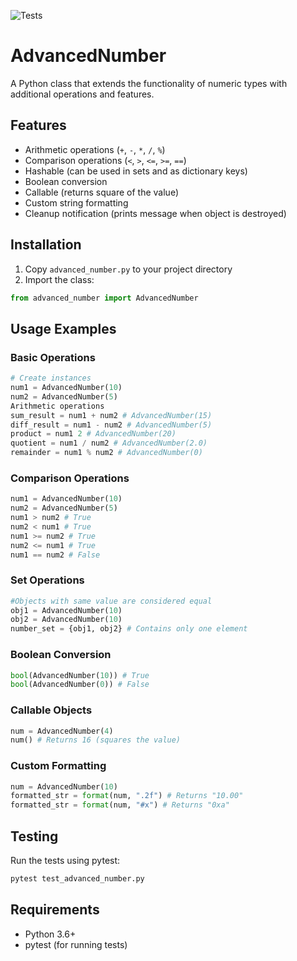 ![Tests](https://github.com/yourusername/AdvancedNumber/actions/workflows/python-tests.yml/badge.svg)

# AdvancedNumber

A Python class that extends the functionality of numeric types with additional operations and features.

## Features

- Arithmetic operations (`+`, `-`, `*`, `/`, `%`)
- Comparison operations (`<`, `>`, `<=`, `>=`, `==`)
- Hashable (can be used in sets and as dictionary keys)
- Boolean conversion
- Callable (returns square of the value)
- Custom string formatting
- Cleanup notification (prints message when object is destroyed)

## Installation

1. Copy `advanced_number.py` to your project directory
2. Import the class: 
```python
from advanced_number import AdvancedNumber
```
## Usage Examples

### Basic Operations
```python
# Create instances
num1 = AdvancedNumber(10)
num2 = AdvancedNumber(5)
Arithmetic operations
sum_result = num1 + num2 # AdvancedNumber(15)
diff_result = num1 - num2 # AdvancedNumber(5)
product = num1 2 # AdvancedNumber(20)
quotient = num1 / num2 # AdvancedNumber(2.0)
remainder = num1 % num2 # AdvancedNumber(0)
```

### Comparison Operations

```python
num1 = AdvancedNumber(10)
num2 = AdvancedNumber(5)
num1 > num2 # True
num2 < num1 # True
num1 >= num2 # True
num2 <= num1 # True
num1 == num2 # False
```

### Set Operations

```python
#Objects with same value are considered equal
obj1 = AdvancedNumber(10)
obj2 = AdvancedNumber(10)
number_set = {obj1, obj2} # Contains only one element
```

### Boolean Conversion
```python
bool(AdvancedNumber(10)) # True
bool(AdvancedNumber(0)) # False
```

### Callable Objects
```python
num = AdvancedNumber(4)
num() # Returns 16 (squares the value)
```

### Custom Formatting
```python
num = AdvancedNumber(10)
formatted_str = format(num, ".2f") # Returns "10.00"
formatted_str = format(num, "#x") # Returns "0xa"
```

## Testing

Run the tests using pytest:

```bash
pytest test_advanced_number.py
```

## Requirements
- Python 3.6+
- pytest (for running tests)

